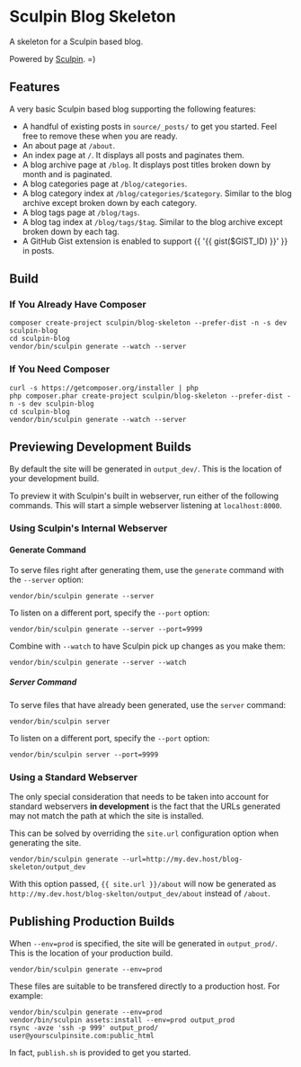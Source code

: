 Sculpin Blog Skeleton
=====================

A skeleton for a Sculpin based blog.

Powered by [Sculpin](http://sculpin.io). =)


Features
--------

A very basic Sculpin based blog supporting the following features:

 * A handful of existing posts in `source/_posts/` to get you started. Feel
   free to remove these when you are ready.
 * An about page at `/about`.
 * An index page at `/`. It displays all posts and paginates them.
 * A blog archive page at `/blog`. It displays post titles broken down by
   month and is paginated.
 * A blog categories page at `/blog/categories`.
 * A blog category index at `/blog/categories/$category`. Similar to the blog
   archive except broken down by each category.
 * A blog tags page at `/blog/tags`.
 * A blog tag index at `/blog/tags/$tag`. Similar to the blog archive
   except broken down by each tag.
 * A GitHub Gist extension is enabled to support {{ '{{ gist($GIST_ID) }}' }}
   in posts.


Build
-----

### If You Already Have Composer

    composer create-project sculpin/blog-skeleton --prefer-dist -n -s dev sculpin-blog
    cd sculpin-blog
    vendor/bin/sculpin generate --watch --server

### If You Need Composer

    curl -s https://getcomposer.org/installer | php
    php composer.phar create-project sculpin/blog-skeleton --prefer-dist -n -s dev sculpin-blog
    cd sculpin-blog
    vendor/bin/sculpin generate --watch --server


Previewing Development Builds
-----------------------------

By default the site will be generated in `output_dev/`. This is the location
of your development build.

To preview it with Sculpin's built in webserver, run either of the following
commands. This will start a simple webserver listening at `localhost:8000`.

### Using Sculpin's Internal Webserver

#### Generate Command

To serve files right after generating them, use the `generate` command with
the `--server` option:

    vendor/bin/sculpin generate --server

To listen on a different port, specify the `--port` option:

    vendor/bin/sculpin generate --server --port=9999

Combine with `--watch` to have Sculpin pick up changes as you make them:

    vendor/bin/sculpin generate --server --watch


##### Server Command

To serve files that have already been generated, use the `server` command:

    vendor/bin/sculpin server

To listen on a different port, specify the `--port` option:

    vendor/bin/sculpin server --port=9999


### Using a Standard Webserver

The only special consideration that needs to be taken into account for standard
webservers **in development** is the fact that the URLs generated may not match
the path at which the site is installed.

This can be solved by overriding the `site.url` configuration option when
generating the site.

    vendor/bin/sculpin generate --url=http://my.dev.host/blog-skeleton/output_dev

With this option passed, `{{ site.url }}/about` will now be generated as
`http://my.dev.host/blog-skelton/output_dev/about` instead of `/about`.


Publishing Production Builds
----------------------------

When `--env=prod` is specified, the site will be generated in `output_prod/`. This
is the location of your production build.

    vendor/bin/sculpin generate --env=prod

These files are suitable to be transfered directly to a production host. For example:

    vendor/bin/sculpin generate --env=prod
    vendor/bin/sculpin assets:install --env=prod output_prod
    rsync -avze 'ssh -p 999' output_prod/ user@yoursculpinsite.com:public_html

In fact, `publish.sh` is provided to get you started.
